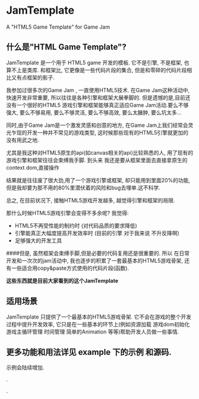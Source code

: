 JamTemplate
===========

A "HTML5 Game Template" for Game Jam



## 什么是"HTML Game Template"?
JamTemplate 是一个用于 HTML5 game 开发的模板.
它不是引擎, 不是框架, 也算不上是类库.
和框架比, 它更像是一些代码片段的集合, 但是和零碎的代码片段相比又有点框架的影子.

我参加过很多次的Game Jam , 一直使用HTML5技术.
在Game Jam这种活动中,快速开发非常重要, 所以往往是各种引擎和框架大展拳脚的.
但是遗憾的是,目前还没有一个很好的HTML5 游戏引擎和框架能够真正适应Game Jam活动.要么不够强大, 要么不够易用, 要么不够灵活, 要么不够高效, 要么太臃肿, 要么坑太多…

同时,由于Game Jam是一个激发灵感和创意的地方, 在Game Jam上我们经常会灵光乍现的开发一种并不常见的游戏类型, 这时候那些现有的HTML5引擎就更加的没有用武之地.

尤其是我这种对HTML5原生的api(如canvas相关的api)比较熟悉的人, 用了现有的游戏引擎和框架往往会束缚我手脚. 到头来 我还是要从框架里面去直接拿原生的context dom,直接操作

结果就是往往废了很大劲,用了一个游戏引擎或框架, 却只能用到里面20%的功能, 但是我却要为那不用的80%里潜伏着的风险和bug去埋单.这不科学.

总之, 在目前状况下, 接触HTML5游戏开发越多, 越觉得引擎和框架的局限.

那什么时候HTML5游戏引擎会变得不多余呢? 我觉得:

* HTML5不再受性能的制约时 (对代码品质的要求降低)
* 引擎能真正大幅度提高开发效率时 (目前的引擎 对于我来说 不升反降啊)
* 足够强大的开发工具

####但是,
虽然框架会束缚手脚,但是必要的代码复用还是很重要的.
所以 在日常开发和一次次的jam活动中, 我也逐步的积累了一套最基本的HTML5游戏骨架, 还有一些适合用copy&paste方式使用的代码片段(函数). 

**这些东西就是目前大家看到的这个JamTemplate**



## 适用场景
JamTemplate 只提供了一个最基本的HTML5游戏骨架.
它不会在游戏的整个开发过程中提升开发效率, 它只是在一些基本的环节上(例如资源加载 游戏dom初始化 游戏主循环管理 时间管理 简单的Animation 等等)帮助开发人员做一些事情.


## 更多功能和用法详见 example 下的示例 和源码.

示例会陆续增加.


.


.



